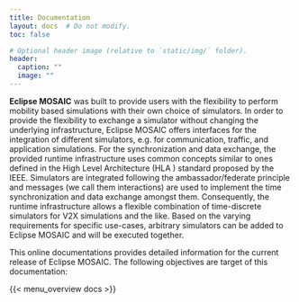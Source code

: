 ```yaml
---
title: Documentation
layout: docs  # Do not modify.
toc: false

# Optional header image (relative to `static/img/` folder).
header:
  caption: ""
  image: ""
---
```


**Eclipse MOSAIC** was built to provide users with the flexibility to perform mobility based simulations 
with their own choice of simulators. In order to provide the flexibility to exchange a simulator without changing the
underlying infrastructure, Eclipse MOSAIC offers interfaces for the integration of different simulators,
e.g. for communication, traffic, and application simulations. For the synchronization and data exchange, 
the provided runtime infrastructure uses common concepts similar to ones defined in the High Level Architecture (HLA
) standard proposed by the IEEE. Simulators are integrated following the ambassador/federate principle and messages
 (we call them interactions) are used to implement the time synchronization and data exchange amongst them. 
Consequently, the runtime infrastructure allows a flexible combination of 
time-discrete simulators for V2X simulations and the like. Based on the varying requirements 
for specific use-cases, arbitrary simulators can be added to Eclipse MOSAIC and will be executed together.

<!--
Eclipse MOSAIC is written in the programming language Java and deployed as Java Archive (JAR) files. Consequently, a
compatible Java Runtime Environment (JRE) for your operating system must be installed. We recommend the 
Java 8 version of [AdoptOpenJDK](https://adoptopenjdk.net/releases.html?variant=openjdk8&jvmVariant=hotspot).
-->

This online documentations provides detailed information for the current release of Eclipse MOSAIC. The following
objectives are target of this documentation:

<!--* Installation of Eclipse MOSAIC
* Configuration of the runtime infrastructure and its coupled simulators.
* Setup and configuration of simulation scenarios.
* Executing simulations with Eclipse MOSAIC.
* Visualization of simulation results.-->

{{< menu_overview docs >}}
